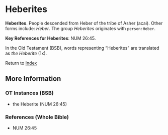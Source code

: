 # Heberites
**Heberites**. 
People descended from Heber of the tribe of Asher (acai). 
Other forms include: 
*Heber*. 
The group _Heberites_ originates with `person:Heber`. 


**Key References for Heberites**: 
NUM 26:45. 


In the Old Testament (BSB), words representing “Heberites” are translated as 
*the Heberite* (1x). 




Return to [Index](00-Index.md)

## More Information

### OT Instances (BSB)

* the Heberite (NUM 26:45)



### References (Whole Bible)

* NUM 26:45



